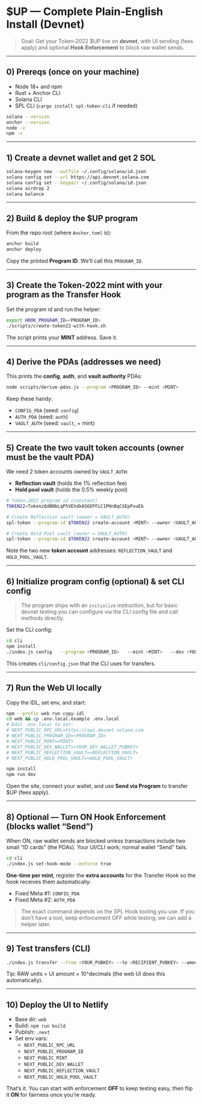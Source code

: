 # $UP — Complete Plain‑English Install (Devnet)

> Goal: Get your Token‑2022 $UP live on **devnet**, with UI sending (fees apply) and optional **Hook Enforcement** to block raw wallet sends.

---

## 0) Prereqs (once on your machine)
- Node 18+ and npm
- Rust + Anchor CLI
- Solana CLI
- SPL CLI (`cargo install spl-token-cli` if needed)

```bash
solana --version
anchor --version
node -v
npm -v
```

---

## 1) Create a devnet wallet and get 2 SOL
```bash
solana-keygen new --outfile ~/.config/solana/id.json
solana config set --url https://api.devnet.solana.com
solana config set --keypair ~/.config/solana/id.json
solana airdrop 2
solana balance
```

---

## 2) Build & deploy the $UP program
From the repo root (where `Anchor.toml` is):
```bash
anchor build
anchor deploy
```
Copy the printed **Program ID**. We’ll call this `PROGRAM_ID`.

---

## 3) Create the Token‑2022 mint with your program as the Transfer Hook
Set the program id and run the helper:
```bash
export HOOK_PROGRAM_ID=<PROGRAM_ID>
./scripts/create-token22-with-hook.sh
```
The script prints your **MINT** address. Save it.

---

## 4) Derive the PDAs (addresses we need)
This prints the **config**, **auth**, and **vault authority** PDAs:
```bash
node scripts/derive-pdas.js --program <PROGRAM_ID> --mint <MINT>
```
Keep these handy:
- `CONFIG_PDA` (seed: `config`)
- `AUTH_PDA`   (seed: `auth`)
- `VAULT_AUTH` (seed: `vault`, + mint)

---

## 5) Create the two vault token accounts (owner must be the vault PDA)
We need 2 token accounts owned by `VAULT_AUTH`:
- **Reflection vault** (holds the 1% reflection fee)
- **Hold pool vault** (holds the 0.5% weekly pool)

```bash
# Token-2022 program id (constant)
TOKEN22=TokenzQdBNbLqP5VEhdkAS6EPFLC1PHnBqCXEpPxuEb

# Create Reflection vault (owner = VAULT_AUTH)
spl-token --program-id $TOKEN22 create-account <MINT> --owner <VAULT_AUTH>

# Create Hold Pool vault (owner = VAULT_AUTH)
spl-token --program-id $TOKEN22 create-account <MINT> --owner <VAULT_AUTH>
```
Note the two new **token account** addresses: `REFLECTION_VAULT` and `HOLD_POOL_VAULT`.

---

## 6) Initialize program config (optional) & set CLI config
> The program ships with an `initialize` instruction, but for basic devnet testing you can configure via the CLI config file and call methods directly.

Set the CLI config:
```bash
cd cli
npm install
./index.js config   --program <PROGRAM_ID>   --mint <MINT>   --dev <YOUR_DEV_WALLET_PUBKEY>   --refl <REFLECTION_VAULT>   --pool <HOLD_POOL_VAULT>
```
This creates `cli/config.json` that the CLI uses for transfers.

---

## 7) Run the Web UI locally
Copy the IDL, set env, and start:
```bash
npm --prefix web run copy-idl
cd web && cp .env.local.example .env.local
# Edit .env.local to set:
# NEXT_PUBLIC_RPC_URL=https://api.devnet.solana.com
# NEXT_PUBLIC_PROGRAM_ID=<PROGRAM_ID>
# NEXT_PUBLIC_MINT=<MINT>
# NEXT_PUBLIC_DEV_WALLET=<YOUR_DEV_WALLET_PUBKEY>
# NEXT_PUBLIC_REFLECTION_VAULT=<REFLECTION_VAULT>
# NEXT_PUBLIC_HOLD_POOL_VAULT=<HOLD_POOL_VAULT>

npm install
npm run dev
```
Open the site, connect your wallet, and use **Send via Program** to transfer $UP (fees apply).

---

## 8) Optional — Turn ON Hook Enforcement (blocks wallet “Send”)
When ON, raw wallet sends are blocked unless transactions include two small “ID cards” (the PDAs). Your UI/CLI work; normal wallet “Send” fails.

```bash
cd cli
./index.js set-hook-mode --enforce true
```
**One-time per mint**, register the **extra accounts** for the Transfer Hook so the hook receives them automatically:
- Fixed Meta #1: `CONFIG_PDA`
- Fixed Meta #2: `AUTH_PDA`

> The exact command depends on the SPL Hook tooling you use. If you don’t have a tool, keep enforcement OFF while testing; we can add a helper later.

---

## 9) Test transfers (CLI)
```bash
./index.js transfer --from <YOUR_PUBKEY> --to <RECIPIENT_PUBKEY> --amount <RAW_UNITS>
```
Tip: RAW units = UI amount × 10^decimals (the web UI does this automatically).

---

## 10) Deploy the UI to Netlify
- Base dir: `web`
- Build: `npm run build`
- Publish: `.next`
- Set env vars:
  - `NEXT_PUBLIC_RPC_URL`
  - `NEXT_PUBLIC_PROGRAM_ID`
  - `NEXT_PUBLIC_MINT`
  - `NEXT_PUBLIC_DEV_WALLET`
  - `NEXT_PUBLIC_REFLECTION_VAULT`
  - `NEXT_PUBLIC_HOLD_POOL_VAULT`

That’s it. You can start with enforcement **OFF** to keep testing easy, then flip it **ON** for fairness once you’re ready.
